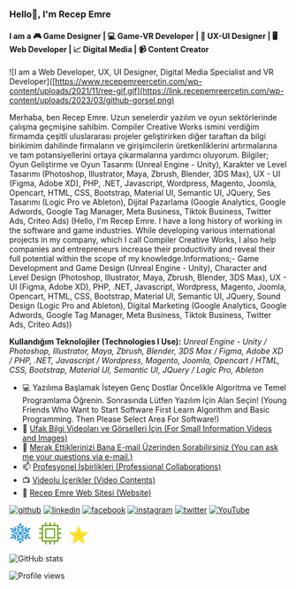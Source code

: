 ### Hello👋, I'm Recep Emre
#### I am a 🎮 Game Designer | 💻 Game-VR Developer | 📲 UX-UI Designer | 🖥 Web Developer | 📈 Digital Media | 📹 Content Creator
![I am a Web Developer, UX, UI Designer, Digital Media Specialist and VR Developer]([https://www.recepemreercetin.com/wp-content/uploads/2021/11/ree-gif.gif](https://link.recepemreercetin.com/wp-content/uploads/2023/03/github-gorsel.png)

Merhaba, ben Recep Emre. Uzun senelerdir yazılım ve oyun sektörlerinde çalışma geçmişine sahibim. Compiler Creative Works ismini verdiğim firmamda çeşitli uluslararası projeler geliştirirken diğer taraftan da bilgi birikimim dahilinde firmaların ve girişimcilerin üretkenliklerini artırmalarına ve tam potansiyellerini ortaya çıkarmalarına yardımcı oluyorum. Bilgiler; Oyun Geliştirme ve Oyun Tasarımı (Unreal Engine - Unity), Karakter ve Level Tasarımı (Photoshop, Illustrator, Maya, Zbrush, Blender, 3DS Max), UX - UI (Figma, Adobe XD), PHP, .NET, Javascript, Wordpress, Magento, Joomla, Opencart, HTML, CSS, Bootstrap, Material UI, Semantic UI, JQuery, Ses Tasarımı (Logic Pro ve Ableton), Dijital Pazarlama (Google Analytics, Google Adwords, Google Tag Manager, Meta Business, Tiktok Business, Twitter Ads, Criteo Ads) (Hello, I'm Recep Emre. I have a long history of working in the software and game industries. While developing various international projects in my company, which I call Compiler Creative Works, I also help companies and entrepreneurs increase their productivity and reveal their full potential within the scope of my knowledge.Informations;- Game Development and Game Design (Unreal Engine - Unity), Character and Level Design (Photoshop, Illustrator, Maya, Zbrush, Blender, 3DS Max), UX - UI (Figma, Adobe XD), PHP, .NET, Javascript, Wordpress, Magento, Joomla, Opencart, HTML, CSS, Bootstrap, Material UI, Semantic UI, JQuery, Sound Design (Logic Pro and Ableton), Digital Marketing (Google Analytics, Google Adwords, Google Tag Manager, Meta Business, Tiktok Business, Twitter Ads, Criteo Ads))

**Kullandığım Teknolojiler (Technologies I Use):** *Unreal Engine - Unity / Photoshop, Illustrator, Maya, Zbrush, Blender, 3DS Max / Figma, Adobe XD / PHP, .NET, Javascript / Wordpress, Magento, Joomla, Opencart / HTML, CSS, Bootstrap, Material UI, Semantic UI, JQuery / Logic Pro, Ableton* 

- 💻 Yazılıma Başlamak İsteyen Genç Dostlar Öncelikle Algoritma ve Temel Programlama Öğrenin. Sonrasında Lütfen Yazılım İçin Alan Seçin! (Young Friends Who Want to Start Software First Learn Algorithm and Basic Programming. Then Please Select Area For Software!)
- 🔭 [Ufak Bilgi Videoları ve Görselleri İçin (For Small Information Videos and Images)](https://www.instagram.com/reercetin/)  
- 💬 [Merak Ettiklerinizi Bana E-mail Üzerinden Sorabilirsiniz (You can ask me your questions via e-mail.)](mailto:iletisim@recepemreercetin.com) 
- 📫 [Profesyonel İşbirlikleri (Professional Collaborations)](mailto:contact@recepemreercetin.com) 
- 📺 [Videolu İçerikler (Video Contents)](https://www.youtube.com/channel/UCYS7daPnN2_--teHVAsUS4Q?)  
- 🏫 [Recep Emre Web Sitesi (Website)](https://www.recepemreercetin.com/) 


[<img src='https://cdn.jsdelivr.net/npm/simple-icons@3.0.1/icons/github.svg' alt='github' height='40'>](https://github.com/reercetin)  [<img src='https://cdn.jsdelivr.net/npm/simple-icons@3.0.1/icons/linkedin.svg' alt='linkedin' height='40'>](https://www.linkedin.com/in/https://www.linkedin.com/in/recep-emre-ercetin-254489bb//)  [<img src='https://cdn.jsdelivr.net/npm/simple-icons@3.0.1/icons/facebook.svg' alt='facebook' height='40'>](https://www.facebook.com/reercetin)  [<img src='https://cdn.jsdelivr.net/npm/simple-icons@3.0.1/icons/instagram.svg' alt='instagram' height='40'>](https://www.instagram.com/reercetin/)  [<img src='https://cdn.jsdelivr.net/npm/simple-icons@3.0.1/icons/twitter.svg' alt='twitter' height='40'>](https://twitter.com/ErcetinRE)  [<img src='https://cdn.jsdelivr.net/npm/simple-icons@3.0.1/icons/youtube.svg' alt='YouTube' height='40'>](https://www.youtube.com/channel/RecepEmreErçetin) 

<a href='https://archiveprogram.github.com/'><img src='https://raw.githubusercontent.com/acervenky/animated-github-badges/master/assets/acbadge.gif' width='40' height='40'></a> <a href='https://docs.github.com/en/developers'><img src='https://raw.githubusercontent.com/acervenky/animated-github-badges/master/assets/devbadge.gif' width='40' height='40'></a> <a href='https://stars.github.com/'><img src='https://raw.githubusercontent.com/acervenky/animated-github-badges/master/assets/starbadge.gif' width='35' height='35'></a> 

![GitHub stats](https://github-readme-stats.vercel.app/api?username=reercetin&show_icons=true)  

![Profile views](https://gpvc.arturio.dev/reercetin)  
